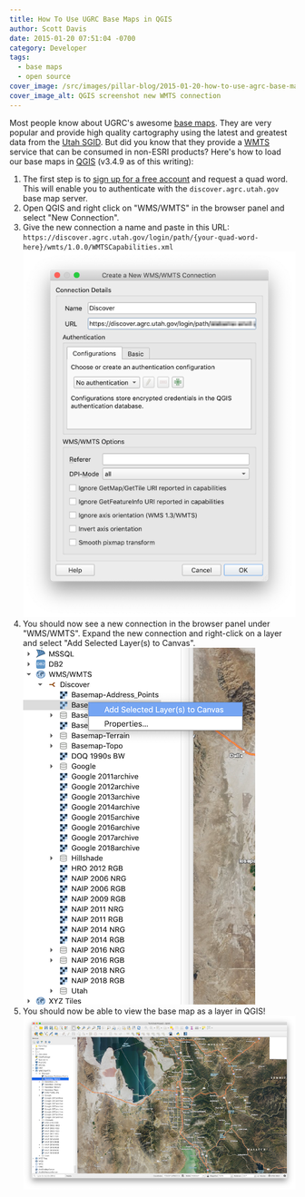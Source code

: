 ```yaml
---
title: How To Use UGRC Base Maps in QGIS
author: Scott Davis
date: 2015-01-20 07:51:04 -0700
category: Developer
tags:
  - base maps
  - open source
cover_image: /src/images/pillar-blog/2015-01-20-how-to-use-agrc-base-maps-in-qgis/qgisnewwmtsconnection.png
cover_image_alt: QGIS screenshot new WMTS connection
---
```


Most people know about UGRC's awesome [base maps](/products/sgid/base-maps/). They are very popular and provide high quality cartography using the latest and greatest data from the [Utah SGID](/products/sgid/). But did you know that they provide a [WMTS](https://en.wikipedia.org/wiki/Web_Map_Tile_Service) service that can be consumed in non-ESRI products?
Here's how to load our base maps in [QGIS](https://www.qgis.org/en/site/) (v3.4.9 as of this writing):

1. The first step is to [sign up for a free account](/products/discover/) and request a quad word. This will enable you to authenticate with the `discover.agrc.utah.gov` base map server.
1. Open QGIS and right click on "WMS/WMTS" in the browser panel and select "New Connection".
1. Give the new connection a name and paste in this URL: `https://discover.agrc.utah.gov/login/path/{your-quad-word-here}/wmts/1.0.0/WMTSCapabilities.xml`
   ![QGIS screenshot new WMTS connection](../../images/pillar-blog/2015-01-20-how-to-use-agrc-base-maps-in-qgis/qgisnewwmtsconnection.png)
1. You should now see a new connection in the browser panel under "WMS/WMTS". Expand the new connection and right-click on a layer and select "Add Selected Layer(s) to Canvas".
   ![QGIS screenshot add layer to canvas](../../images/pillar-blog/2015-01-20-how-to-use-agrc-base-maps-in-qgis/qgisaddwmtslayer.png)
1. You should now be able to view the base map as a layer in QGIS!
   ![QGIS Hybrid layer screenshot](../../images/pillar-blog/2015-01-20-how-to-use-agrc-base-maps-in-qgis/qgishybrid.png)

